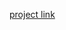 [project link]

[project link]:https://developer.mbed.org/users/boalinlai/notebook/real-time-vehicle-tracking-system/
